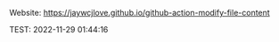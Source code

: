Website: https://jaywcjlove.github.io/github-action-modify-file-content  

TEST: <!--GAMFC-->2022-11-29 01:44:16<!--GAMFC-END-->
